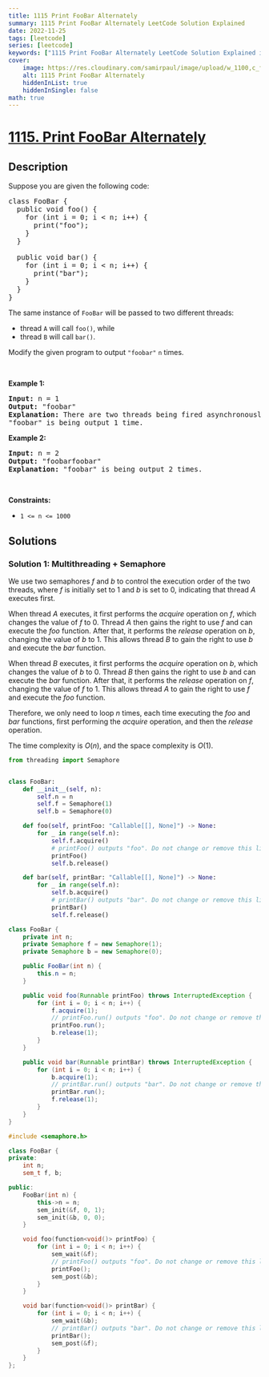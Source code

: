 ```yaml
---
title: 1115 Print FooBar Alternately
summary: 1115 Print FooBar Alternately LeetCode Solution Explained
date: 2022-11-25
tags: [leetcode]
series: [leetcode]
keywords: ["1115 Print FooBar Alternately LeetCode Solution Explained in all languages", "1115 Print FooBar Alternately", "LeetCode", "leetcode solution in Python3 C++ Java Go PHP Ruby Swift TypeScript Rust C# JavaScript C", "GeeksforGeeks", "InterviewBit", "Coding Ninjas", "HackerRank", "HackerEarth", "CodeChef", "TopCoder", "AlgoExpert", "freeCodeCamp", "Codeforces", "GitHub", "AtCoder", "Samir Paul"]
cover:
    image: https://res.cloudinary.com/samirpaul/image/upload/w_1100,c_fit,co_rgb:FFFFFF,l_text:Arial_75_bold:1115 Print FooBar Alternately - Solution Explained/problem-solving.webp
    alt: 1115 Print FooBar Alternately
    hiddenInList: true
    hiddenInSingle: false
math: true
---
```



# [1115. Print FooBar Alternately](https://leetcode.com/problems/print-foobar-alternately)


## Description

<p>Suppose you are given the following code:</p>

<pre>
class FooBar {
  public void foo() {
    for (int i = 0; i &lt; n; i++) {
      print(&quot;foo&quot;);
    }
  }

  public void bar() {
    for (int i = 0; i &lt; n; i++) {
      print(&quot;bar&quot;);
    }
  }
}
</pre>

<p>The same instance of <code>FooBar</code> will be passed to two different threads:</p>

<ul>
	<li>thread <code>A</code> will call <code>foo()</code>, while</li>
	<li>thread <code>B</code> will call <code>bar()</code>.</li>
</ul>

<p>Modify the given program to output <code>&quot;foobar&quot;</code> <code>n</code> times.</p>

<p>&nbsp;</p>
<p><strong class="example">Example 1:</strong></p>

<pre>
<strong>Input:</strong> n = 1
<strong>Output:</strong> &quot;foobar&quot;
<strong>Explanation:</strong> There are two threads being fired asynchronously. One of them calls foo(), while the other calls bar().
&quot;foobar&quot; is being output 1 time.
</pre>

<p><strong class="example">Example 2:</strong></p>

<pre>
<strong>Input:</strong> n = 2
<strong>Output:</strong> &quot;foobarfoobar&quot;
<strong>Explanation:</strong> &quot;foobar&quot; is being output 2 times.
</pre>

<p>&nbsp;</p>
<p><strong>Constraints:</strong></p>

<ul>
	<li><code>1 &lt;= n &lt;= 1000</code></li>
</ul>

## Solutions

### Solution 1: Multithreading + Semaphore

We use two semaphores $f$ and $b$ to control the execution order of the two threads, where $f$ is initially set to $1$ and $b$ is set to $0$, indicating that thread $A$ executes first.

When thread $A$ executes, it first performs the $acquire$ operation on $f$, which changes the value of $f$ to $0$. Thread $A$ then gains the right to use $f$ and can execute the $foo$ function. After that, it performs the $release$ operation on $b$, changing the value of $b$ to $1$. This allows thread $B$ to gain the right to use $b$ and execute the $bar$ function.

When thread $B$ executes, it first performs the $acquire$ operation on $b$, which changes the value of $b$ to $0$. Thread $B$ then gains the right to use $b$ and can execute the $bar$ function. After that, it performs the $release$ operation on $f$, changing the value of $f$ to $1$. This allows thread $A$ to gain the right to use $f$ and execute the $foo$ function.

Therefore, we only need to loop $n$ times, each time executing the $foo$ and $bar$ functions, first performing the $acquire$ operation, and then the $release$ operation.

The time complexity is $O(n)$, and the space complexity is $O(1)$.

<!-- tabs:start -->

```python
from threading import Semaphore


class FooBar:
    def __init__(self, n):
        self.n = n
        self.f = Semaphore(1)
        self.b = Semaphore(0)

    def foo(self, printFoo: "Callable[[], None]") -> None:
        for _ in range(self.n):
            self.f.acquire()
            # printFoo() outputs "foo". Do not change or remove this line.
            printFoo()
            self.b.release()

    def bar(self, printBar: "Callable[[], None]") -> None:
        for _ in range(self.n):
            self.b.acquire()
            # printBar() outputs "bar". Do not change or remove this line.
            printBar()
            self.f.release()
```

```java
class FooBar {
    private int n;
    private Semaphore f = new Semaphore(1);
    private Semaphore b = new Semaphore(0);

    public FooBar(int n) {
        this.n = n;
    }

    public void foo(Runnable printFoo) throws InterruptedException {
        for (int i = 0; i < n; i++) {
            f.acquire(1);
            // printFoo.run() outputs "foo". Do not change or remove this line.
            printFoo.run();
            b.release(1);
        }
    }

    public void bar(Runnable printBar) throws InterruptedException {
        for (int i = 0; i < n; i++) {
            b.acquire(1);
            // printBar.run() outputs "bar". Do not change or remove this line.
            printBar.run();
            f.release(1);
        }
    }
}
```

```cpp
#include <semaphore.h>

class FooBar {
private:
    int n;
    sem_t f, b;

public:
    FooBar(int n) {
        this->n = n;
        sem_init(&f, 0, 1);
        sem_init(&b, 0, 0);
    }

    void foo(function<void()> printFoo) {
        for (int i = 0; i < n; i++) {
            sem_wait(&f);
            // printFoo() outputs "foo". Do not change or remove this line.
            printFoo();
            sem_post(&b);
        }
    }

    void bar(function<void()> printBar) {
        for (int i = 0; i < n; i++) {
            sem_wait(&b);
            // printBar() outputs "bar". Do not change or remove this line.
            printBar();
            sem_post(&f);
        }
    }
};
```

<!-- tabs:end -->

<!-- end -->
